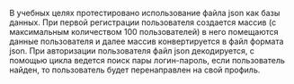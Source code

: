 В учебных целях протестировано использование файла json как базы данных. При первой регистрации пользователя создается массив (с максимальным количеством 100 пользователей) в него помещаются данные пользователя и далее массив конвертируется в файл формата json. При авторизации пользователя файл json декодируется, с помощью цикла ведется поиск пары логин-пароль, если пользователь найден, то пользователь будет перенаправлен на свой профиль. 
